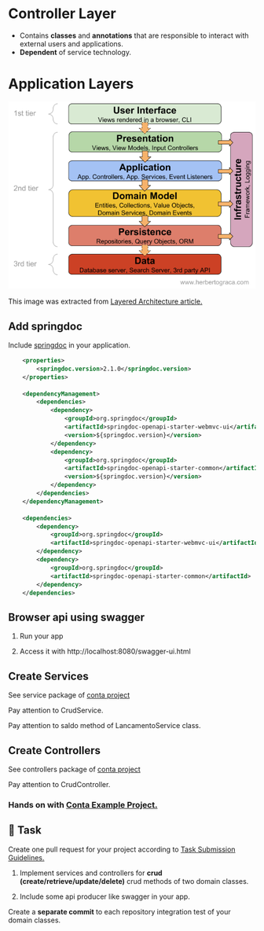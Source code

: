 Controller Layer
====

- Contains **classes** and **annotations** that are responsible to interact with external users and applications.
- **Dependent** of service technology.

# Application Layers #

![Layered Architecture](layered-architecture.png)

This image was extracted from [Layered Architecture article.](https://herbertograca.com/2017/08/03/layered-architecture/")


## Add springdoc

Include [springdoc](https://springdoc.org/v2/) in your application.

```pom.xml
    <properties>
        <springdoc.version>2.1.0</springdoc.version>
    </properties>

    <dependencyManagement>
        <dependencies>
            <dependency>
                <groupId>org.springdoc</groupId>
                <artifactId>springdoc-openapi-starter-webmvc-ui</artifactId>
                <version>${springdoc.version}</version>
            </dependency>
            <dependency>
                <groupId>org.springdoc</groupId>
                <artifactId>springdoc-openapi-starter-common</artifactId>
                <version>${springdoc.version}</version>
            </dependency>
        </dependencies>
    </dependencyManagement>

    <dependencies> 
        <dependency>
            <groupId>org.springdoc</groupId>
            <artifactId>springdoc-openapi-starter-webmvc-ui</artifactId>
        </dependency>
        <dependency>
            <groupId>org.springdoc</groupId>
            <artifactId>springdoc-openapi-starter-common</artifactId>
        </dependency>
    </dependencies> 
```

## Browser api using swagger

1. Run your app

2. Access it with http://localhost:8080/swagger-ui.html

## Create Services

See service package of [conta project](https://github.com/persapiens/conta/tree/main/src/main/java/br/edu/ifrn/conta/service)

Pay attention to CrudService.

Pay attention to saldo method of LancamentoService class.

## Create Controllers

See controllers package of [conta project](https://github.com/persapiens/conta/tree/main/src/main/java/br/edu/ifrn/conta/controller)

Pay attention to CrudController.


### Hands on with [Conta Example Project.](https://github.com/persapiens/conta)

## :construction_worker: Task

Create one pull request for your project according to [Task Submission Guidelines.](../assessment.md#task-submission)

1. Implement services and controllers for **crud (create/retrieve/update/delete)** crud methods of two domain classes.

2. Include some api producer like swagger in your app.

Create a **separate commit** to each repository integration test of your domain classes.


